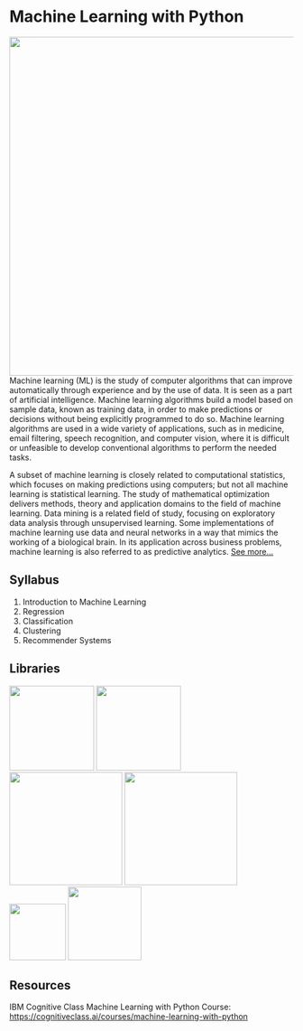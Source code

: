 # Machine Learning with Python
<img src="https://user-images.githubusercontent.com/85934122/155790142-845eec28-0cba-4ef4-9442-59ba960986ff.png" width="600">
Machine learning (ML) is the study of computer algorithms that can improve automatically through experience and by the use of data. It is seen as a part of artificial intelligence. Machine learning algorithms build a model based on sample data, known as training data, in order to make predictions or decisions without being explicitly programmed to do so. Machine learning algorithms are used in a wide variety of applications, such as in medicine, email filtering, speech recognition, and computer vision, where it is difficult or unfeasible to develop conventional algorithms to perform the needed tasks.

A subset of machine learning is closely related to computational statistics, which focuses on making predictions using computers; but not all machine learning is statistical learning. The study of mathematical optimization delivers methods, theory and application domains to the field of machine learning. Data mining is a related field of study, focusing on exploratory data analysis through unsupervised learning. Some implementations of machine learning use data and neural networks in a way that mimics the working of a biological brain. In its application across business problems, machine learning is also referred to as predictive analytics.
<a href="https://en.wikipedia.org/wiki/Machine_learning" target="_blank">See more...</a><br>

## Syllabus
1) Introduction to Machine Learning
2) Regression
3) Classification
4) Clustering
5) Recommender Systems

## Libraries
<img src="https://user-images.githubusercontent.com/85934122/153268295-0105f8a4-7491-437e-b566-3f4ecbd113c8.png" width="150">     <img src="https://user-images.githubusercontent.com/85934122/153270262-1b5beb83-3cba-4008-92b1-dac9ed972017.png"  width="150"> <img src="https://user-images.githubusercontent.com/85934122/153312799-4e364e21-f293-44d5-ae28-e3bba69f9042.png" width="200"> <img src="https://user-images.githubusercontent.com/85934122/153312984-20169f9d-9cd5-4511-ba4a-5968ce522af8.png" width="200">  <img src="https://user-images.githubusercontent.com/85934122/153314028-15b7229a-3f6f-404d-809c-eb98ed325d74.png" width="100"> 
<img src="https://user-images.githubusercontent.com/85934122/155852027-f37761c7-cb22-4cd3-915f-cbffacd699fc.png" width="130">


## Resources

IBM Cognitive Class Machine Learning with Python Course: https://cognitiveclass.ai/courses/machine-learning-with-python
